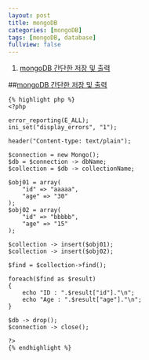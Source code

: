 ```yaml
---
layout: post
title: mongoDB
categories: [mongoDB]
tags: [mongoDB, database]
fullview: false
---
```


1. [mongoDB 간단한 저장 및 출력](#chapter1)  

##<a href="#" name="chapter1">mongoDB 간단한 저장 및 출력</a>  
	
	{% highlight php %}
	<?php

	error_reporting(E_ALL);
	ini_set("display_errors", "1");

	header("Content-type: text/plain");

	$connection = new Mongo();
	$db = $connection -> dbName;
	$collection = $db -> collectionName;

	$obj01 = array(
		"id" => "aaaaa",
		"age" => "30"
	);
	$obj02 = array(
		"id" => "bbbbb",
		"age" => "15"
	);

	$collection -> insert($obj01);
	$collection -> insert($obj02);

	$find = $collection->find();

	foreach($find as $result)
	{
		echo "ID : ".$result["id"]."\n";
		echo "Age : ".$result["age"]."\n";
	}

	$db -> drop();
	$connection -> close();

	?>
	{% endhighlight %}  
